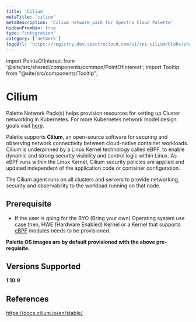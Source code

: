 ```yaml
---
title: 'Cilium'
metaTitle: 'cilium'
metaDescription: 'Cilium network pack for Spectro Cloud Palette'
hiddenFromNav: true
type: "integration"
category: ['network']
logoUrl: 'https://registry.dev.spectrocloud.com/v1/cni-cilium/blobs/sha256:dbc239ac739ea2939ef41dd0743b82281bc82c360326cd7c536f73f0053e2cd2?type=image/png'
---
```





import PointsOfInterest from '@site/src/shared/components/common/PointOfInterest';
import Tooltip from "@site/src/components/Tooltip";

# Cilium

Palette Network Pack(s) helps provision resources for setting up Cluster networking in Kubernetes. For more Kubernetes network model design goals visit [here](https://kubernetes.io/docs/concepts/cluster-administration/networking/#the-kubernetes-network-model).

Palette supports **Cilium**, an open-source software for securing and observing network connectivity between cloud-native container workloads. Cilium is underpinned by a Linux Kernel technology called eBPF, to enable dynamic and strong security visibility and control logic within Linux. As eBPF runs within the Linux Kernel, Cilium security policies are applied and updated independent of the application code or container configuration.

The Cilium agent runs on all clusters and servers to provide networking, security and observability to the workload running on that node.

## Prerequisite

* If the user is going for the BYO (Bring your own) Operating system use case then, HWE (Hardware Enabled) Kernel or a Kernel that supports [eBPF](https://ebpf.io/) modules needs to be provisioned.

**Palette OS images are by default provisioned with the above pre-requisite.**

## Versions Supported

<Tabs>

<TabItem value="1.10.x" label="1.10.x">

**1.10.9**

</TabItem>

</Tabs>


## References

https://docs.cilium.io/en/stable/
